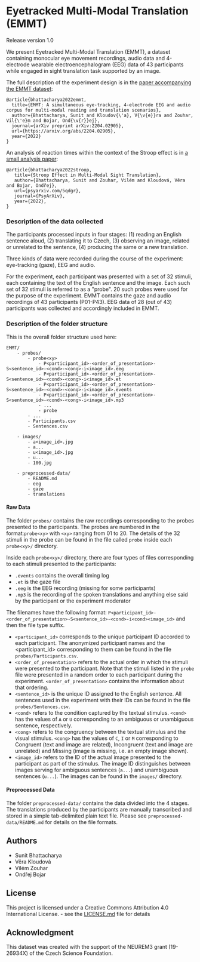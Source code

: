 # Eyetracked Multi-Modal Translation (EMMT)
Release version 1.0

We present Eyetracked Multi-Modal Translation (EMMT), a dataset containing monocular eye movement recordings, audio data and 4-electrode wearable electroencephalogram (EEG) data of 43 participants while engaged in sight translation task supported by an image.

The full description of the experiment design is in the [paper accompanying the EMMT dataset](https://arxiv.org/abs/2204.02905):

```
@article{bhattacharya2022emmt,
  title={EMMT: A simultaneous eye-tracking, 4-electrode EEG and audio corpus for multi-modal reading and translation scenarios},
  author={Bhattacharya, Sunit and Kloudov{\'a}, V{\v{e}}ra and Zouhar, Vil{\'e}m and Bojar, Ond{\v{r}}ej},
  journal={arXiv preprint arXiv:2204.02905},
  url={https://arxiv.org/abs/2204.02905},
  year={2022}
}
```

An analysis of reaction times within the context of the Stroop effect is in [a small analysis paper](https://psyarxiv.com/5qdgr):

```
@article{bhattacharya2022stroop,
   title={Stroop Effect in Multi-Modal Sight Translation},
   author={Bhattacharya, Sunit and Zouhar, Vilém and Kloudová, Věra and Bojar, Ondřej},
   url={psyarxiv.com/5qdgr},
   journal={PsyArXiv},
   year={2022},
}
```

### Description of the data collected

The participants processed inputs in four stages: (1) reading an English sentence aloud, (2) translating it to Czech, (3) observing an image, related or unrelated to the sentence, (4) producing the same or a new translation.

Three kinds of data were recorded during the course of the experiment: eye-tracking (gaze), EEG and audio.

For the experiment, each participant was presented with a set of 32 stimuli, each containing the text of the English sentence and the image. Each such set of 32 stimuli is referred to as a "probe". 20 such probes were used for the purpose of the experiment. EMMT contains the gaze and audio recordings of 43 participants (P01-P43). EEG data of 28 (out of 43) participants was collected and accordingly included in EMMT. 

### Description of the folder structure

This is the overall folder structure used here: 

```
EMMT/
    - probes/
        - probe<xy>
            - P<participant_id>-<order_of_presentation>-S<sentence_id>-<cond>-<cong>-i<image_id>.eeg
            - P<participant_id>-<order_of_presentation>-S<sentence_id>-<cond>-<cong>-i<image_id>.et
            - P<participant_id>-<order_of_presentation>-S<sentence_id>-<cond>-<cong>-i<image_id>.events
            - P<participant_id>-<order_of_presentation>-S<sentence_id>-<cond>-<cong>-i<image_id>.mp3
            - ...
            - probe
        - ...
        - Participants.csv
        - Sentences.csv

    - images/
        - a<image_id>.jpg
        - a...   
        - u<image_id>.jpg
        - u...
        - 100.jpg

    - preprocessed-data/
        - README.md
        - eeg
        - gaze
        - translations
```

#### Raw Data

The folder ``probes/`` contains the raw recordings corresponding to the probes presented to the participants. The probes are numbered in the format:``probe<xy>`` with ``<xy>`` ranging from 01 to 20. 
The details of the 32 stimuli in the probe can be found in the file called ``probe`` inside each ``probe<xy>/`` directory.

Inside each ``probe<xy>/`` directory, there are four types of files corresponding to each stimuli presented to the participants:

- ``.events`` contains the overall timing log
- ``.et`` is the gaze file
- ``.eeg`` is the EEG recording (missing for some participants)
- ``.mp3`` is the recording of the spoken translations and anything else said by the participant or the experiment moderator

The filenames have the following format:
``P<participant_id>-<order_of_presentation>-S<sentence_id>-<cond>-i<cond><image_id>`` and then the file type suffix.

- ``<participant_id>`` corresponds to the unique participant ID accorded to each participant. The anonymized participant names and the <participant_id> corresponding to them can be found in the file ``probes/Participants.csv``.
- ``<order_of_presentation>`` refers to the actual order in which the stimuli were presented to the participant. Note that the stimuli listed in the ``probe`` file were presented in a random order to each participant during the experiment. ``<order_of_presentation>`` contains the information about that ordering.
- ``<sentence_id>`` is the unique ID assigned to the English sentence. All sentences used in the experiment with their IDs can be found in the file ``probes/Sentences.csv``.
- ``<cond>`` refers to the condition captured by the textual stimulus. ``<cond>`` has the values of ``A`` or ``U`` corresponding to an ambiguous or unambiguous sentence, respectively. 
- ``<cong>`` refers to the congruency between the textual stimulus and the visual stimulus. ``<cong>`` has the values of ``C``, ``I`` or ``M`` corresponding to Congruent (text and image are related), Incongruent (text and image are unrelated) and Missing (image is missing, i.e. an empty image shown).
- ``<image_id>`` refers to the ID of the actual image presented to the participant as part of the stimulus. The image ID distinguishes between images serving for ambiguous sentences (``a...``) and unambiguous sentences (``u...``). The images can be found in the ``images/`` directory.

#### Preprocessed Data

The folder ``preprocessed-data/`` contains the data divided into the 4 stages. The translations produced by the participants are manually transcribed and stored in a simple tab-delimited plain text file. Please see ``preprocessed-data/README.md`` for details on the file formats.

## Authors

* Sunit Bhattacharya
* Věra Kloudová 
* Vilém Zouhar
* Ondřej Bojar

## License

This project is licensed under a Creative Commons Attribution 4.0 International License. - see the [LICENSE.md](LICENSE.md) file for details

## Acknowledgment

This dataset was created with the support of the NEUREM3 grant (19-26934X) of the Czech Science Foundation.
